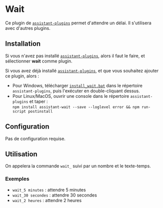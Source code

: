 # Wait

Ce plugin de [`assistant-plugins`](https://aymkdn.github.io/assistant-plugins/) permet d'attendre un délai. Il s'utilisera avec d'autres plugins.

## Installation

Si vous n'avez pas installé [`assistant-plugins`](https://aymkdn.github.io/assistant-plugins/), alors il faut le faire, et sélectionner **wait** comme plugin.

Si vous avez déjà installé [`assistant-plugins`](https://aymkdn.github.io/assistant-plugins/), et que vous souhaitez ajouter ce plugin, alors :
  - Pour Windows, télécharger [`install_wait.bat`](https://github-proxy.kodono.info/?q=https://raw.githubusercontent.com/Aymkdn/assistant-wait/master/install_wait.bat&download=install_wait.bat) dans le répertoire `assistant-plugins`, puis l'exécuter en double-cliquant dessus.  
  - Pour Linux/MacOS, ouvrir une console dans le répertoire `assistant-plugins` et taper :  
  `npm install assistant-wait --save --loglevel error && npm run-script postinstall`
  
## Configuration

Pas de configuration requise.

## Utilisation

On appelera la commande `wait_` suivi par un nombre et le texte-temps.

### Exemples

  - `wait_5 minutes` : attendre 5 minutes
  - `wait_30 secondes` : attendre 30 secondes
  - `wait_2 heures` : attendre 2 heures

